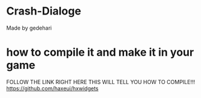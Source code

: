 # Crash-Dialoge
Made by gedehari 
# how to compile it and make it in your game 

FOLLOW THE LINK RIGHT HERE THIS WILL TELL YOU HOW TO COMPILE!!!  
https://github.com/haxeui/hxwidgets 
